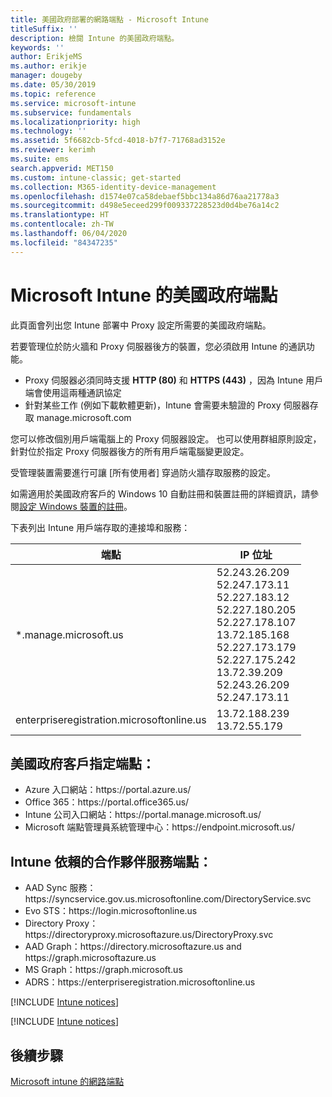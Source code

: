 ```yaml
---
title: 美國政府部署的網路端點 - Microsoft Intune
titleSuffix: ''
description: 檢閱 Intune 的美國政府端點。
keywords: ''
author: ErikjeMS
ms.author: erikje
manager: dougeby
ms.date: 05/30/2019
ms.topic: reference
ms.service: microsoft-intune
ms.subservice: fundamentals
ms.localizationpriority: high
ms.technology: ''
ms.assetid: 5f6682cb-5fcd-4018-b7f7-71768ad3152e
ms.reviewer: kerimh
ms.suite: ems
search.appverid: MET150
ms.custom: intune-classic; get-started
ms.collection: M365-identity-device-management
ms.openlocfilehash: d1574e07ca58debaef5bbc134a86d76aa21778a3
ms.sourcegitcommit: d498e5eceed299f009337228523d0d4be76a14c2
ms.translationtype: HT
ms.contentlocale: zh-TW
ms.lasthandoff: 06/04/2020
ms.locfileid: "84347235"
---
```

# <a name="us-government-endpoints-for-microsoft-intune"></a>Microsoft Intune 的美國政府端點

此頁面會列出您 Intune 部署中 Proxy 設定所需要的美國政府端點。

若要管理位於防火牆和 Proxy 伺服器後方的裝置，您必須啟用 Intune 的通訊功能。

- Proxy 伺服器必須同時支援 **HTTP (80)** 和 **HTTPS (443)** ，因為 Intune 用戶端會使用這兩種通訊協定
- 針對某些工作 (例如下載軟體更新)，Intune 會需要未驗證的 Proxy 伺服器存取 manage.microsoft.com

您可以修改個別用戶端電腦上的 Proxy 伺服器設定。 也可以使用群組原則設定，針對位於指定 Proxy 伺服器後方的所有用戶端電腦變更設定。

受管理裝置需要進行可讓 [所有使用者] 穿過防火牆存取服務的設定。

如需適用於美國政府客戶的 Windows 10 自動註冊和裝置註冊的詳細資訊，請參閱[設定 Windows 裝置的註冊](../enrollment/windows-enroll.md#windows-10-auto-enrollment-and-device-registration)。

下表列出 Intune 用戶端存取的連接埠和服務：

|**端點**|**IP 位址**|
|---------------------|-----------|
|*.manage.microsoft.us | 52.243.26.209 <br> 52.247.173.11 <br> 52.227.183.12 <br>52.227.180.205 <br> 52.227.178.107 <br> 13.72.185.168 <br> 52.227.173.179 <br> 52.227.175.242 <br> 13.72.39.209 <br> 52.243.26.209 <br> 52.247.173.11 |
| enterpriseregistration.microsoftonline.us | 13.72.188.239 <br> 13.72.55.179 |

## <a name="us-government-customer-designated-endpoints"></a>美國政府客戶指定端點：
- Azure 入口網站：https:\//portal.azure.us/ 
- Office 365：https:\//portal.office365.us/ 
- Intune 公司入口網站：https:\//portal.manage.microsoft.us/ 
- Microsoft 端點管理員系統管理中心：https:\//endpoint.microsoft.us/

## <a name="partner-service-endpoints-that-intune-depends-on"></a>Intune 依賴的合作夥伴服務端點：
- AAD Sync 服務：https:\//syncservice.gov.us.microsoftonline.com/DirectoryService.svc
- Evo STS：https:\//login.microsoftonline.us
- Directory Proxy：https:\//directoryproxy.microsoftazure.us/DirectoryProxy.svc
- AAD Graph：https:\//directory.microsoftazure.us and https:\//graph.microsoftazure.us
- MS Graph：https:\//graph.microsoft.us
- ADRS：https:\//enterpriseregistration.microsoftonline.us

[!INCLUDE [Intune notices](../includes/windows-push-notification-services.md)]

[!INCLUDE [Intune notices](../includes/apple-device-network-information.md)]

## <a name="next-steps"></a>後續步驟
[Microsoft intune 的網路端點](intune-endpoints.md)

